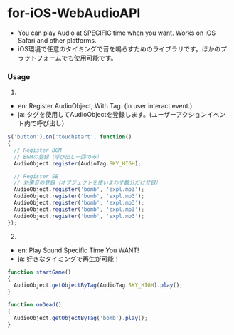 # for-iOS-WebAudioAPI
- You can play Audio at SPECIFIC time when you want. Works on iOS Safari and other platforms.
- iOS環境で任意のタイミングで音を鳴らすためのライブラリです。ほかのプラットフォームでも使用可能です。

### Usage

1.
- en: Register AudioObject, With Tag. (in user interact event.)
- ja: タグを使用してAudioObjectを登録します。(ユーザーアクションイベント内で呼び出し）
```js
$('button').on('touchstart', function()
{
  // Register BGM
  // BGMの登録（呼び出し一回のみ）
  AudioObject.register(AudioTag.SKY_HIGH);

  // Register SE
  // 効果音の登録（オブジェクトを使いまわす数分だけ登録）
  AudioObject.register('bomb', 'expl.mp3');
  AudioObject.register('bomb', 'expl.mp3');
  AudioObject.register('bomb', 'expl.mp3');
  AudioObject.register('bomb', 'expl.mp3');
  AudioObject.register('bomb', 'expl.mp3');
});
```

2. 
- en: Play Sound Specific Time You WANT!
- ja: 好きなタイミングで再生が可能！
```js
function startGame()
{
  AudioObject.getObjectByTag(AudioTag.SKY_HIGH).play();
}

function onDead()
{
  AudioObject.getObjectByTag('bomb').play();
}
```
